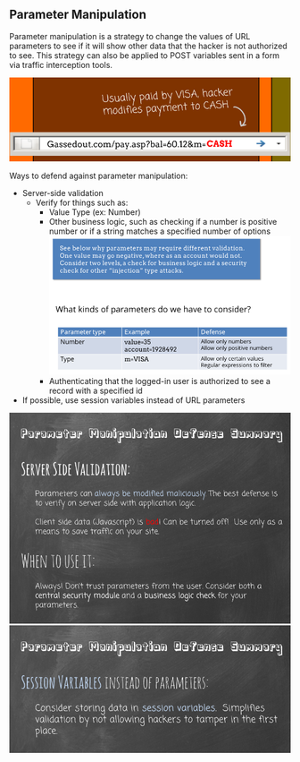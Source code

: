 ## Parameter Manipulation

Parameter manipulation is a strategy to change the values of URL parameters to see if it will show other data that the hacker is not authorized to see. This strategy can also be applied to POST variables sent in a form via traffic interception tools.

![Parameter Manipulation Vulnerability](https://github.com/zeckdude/code-references/blob/master/img/security/parameter-manipulation-vulnerability.png)

Ways to defend against parameter manipulation:
  * Server-side validation
    * Verify for things such as:
      * Value Type (ex: Number)
      * Other business logic, such as checking if a number is positive number or if a string matches a specified number of options
      ![Parameter Manipulation Defense 1](https://github.com/zeckdude/code-references/blob/master/img/security/parameter-manipulation-defense-1.png)
      * Authenticating that the logged-in user is authorized to see a record with a specified id
  * If possible, use session variables instead of URL parameters
  
![Parameter Manipulation Defense 1](https://github.com/zeckdude/code-references/blob/master/img/security/parameter-manipulation-defense-2.png)
![Parameter Manipulation Defense 2](https://github.com/zeckdude/code-references/blob/master/img/security/parameter-manipulation-defense-3.png)
  
  



